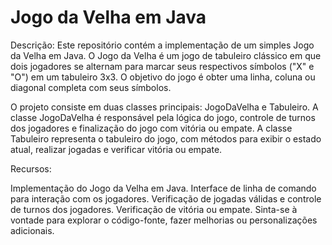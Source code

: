 # Jogo da Velha em Java


Descrição:
Este repositório contém a implementação de um simples Jogo da Velha em Java. O Jogo da Velha é um jogo de tabuleiro clássico em que dois jogadores se alternam para marcar seus respectivos símbolos ("X" e "O") em um tabuleiro 3x3. O objetivo do jogo é obter uma linha, coluna ou diagonal completa com seus símbolos.

O projeto consiste em duas classes principais: JogoDaVelha e Tabuleiro. A classe JogoDaVelha é responsável pela lógica do jogo, controle de turnos dos jogadores e finalização do jogo com vitória ou empate. A classe Tabuleiro representa o tabuleiro do jogo, com métodos para exibir o estado atual, realizar jogadas e verificar vitória ou empate.

Recursos:

Implementação do Jogo da Velha em Java.
Interface de linha de comando para interação com os jogadores.
Verificação de jogadas válidas e controle de turnos dos jogadores.
Verificação de vitória ou empate.
Sinta-se à vontade para explorar o código-fonte, fazer melhorias ou personalizações adicionais.
